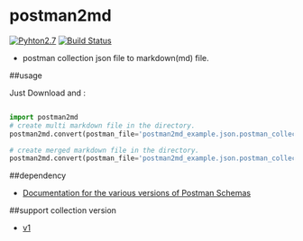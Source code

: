 postman2md
===========

[![Pyhton2.7](https://img.shields.io/badge/python-2.7-brightgreen.svg)](https://github.com/Plate-Project/postman2md)
[![Build Status](https://travis-ci.org/Plate-Project/postman2md.svg?branch=devleop)](https://travis-ci.org/Plate-Project/postman2md)

- postman collection json file to markdown(md) file.

##usage

Just Download and :

```python

import postman2md
# create multi markdown file in the directory.
postman2md.convert(postman_file='postman2md_example.json.postman_collection')

# create merged markdown file in the directory.
postman2md.convert(postman_file='postman2md_example.json.postman_collection', multi_file=False)

```

##dependency 
- [Documentation for the various versions of Postman Schemas](https://schema.getpostman.com/)

##support collection version 
- [v1](https://schema.getpostman.com/json/collection/v1.0.0/docs/index.html)

